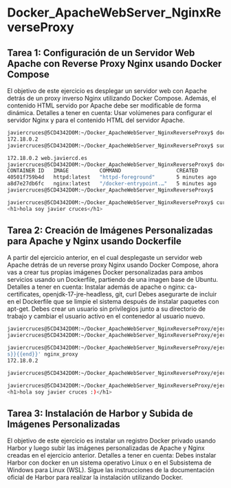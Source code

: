 # Docker_ApacheWebServer_NginxReverseProxy
## Tarea 1: Configuración de un Servidor Web Apache con Reverse Proxy Nginx usando Docker Compose
El objetivo de este ejercicio es desplegar un servidor web con Apache detrás de un proxy inverso Nginx utilizando Docker Compose. Además, el contenido HTML servido por Apache debe ser modificable de forma dinámica.
Detalles a tener en cuenta:
Usar volúmenes para configurar el servidor Nginx y para el contenido HTML del servidor Apache.

```bash
javiercruces@5CD4342D0M:~/Docker_ApacheWebServer_NginxReverseProxy$ docker inspect -f '{{range .NetworkSettings.Networks}}{{.IPAddress}}{{end}}' nginx_rproxy
172.18.0.2
javiercruces@5CD4342D0M:~/Docker_ApacheWebServer_NginxReverseProxy$ sudo cat /etc/hosts

172.18.0.2 web.javiercd.es
javiercruces@5CD4342D0M:~/Docker_ApacheWebServer_NginxReverseProxy$ docker ps
CONTAINER ID   IMAGE          COMMAND                  CREATED         STATUS         PORTS     NAMES
40501f759b4d   httpd:latest   "httpd-foreground"       5 minutes ago   Up 5 minutes   80/tcp    apache_web_server
a8d7e27db6fc   nginx:latest   "/docker-entrypoint.…"   5 minutes ago   Up 5 minutes   80/tcp    nginx_rproxy
javiercruces@5CD4342D0M:~/Docker_ApacheWebServer_NginxReverseProxy$

javiercruces@5CD4342D0M:~/Docker_ApacheWebServer_NginxReverseProxy$ curl web.javiercd.es
<h1>hola soy javier cruces</h1>
```

## Tarea 2: Creación de Imágenes Personalizadas para Apache y Nginx usando Dockerfile
A partir del ejercicio anterior, en el cual desplegaste un servidor web Apache detrás de un reverse proxy Nginx usando Docker Compose, ahora vas a crear tus propias imágenes Docker personalizadas para ambos servicios usando un Dockerfile, partiendo de una imagen base de Ubuntu.
Detalles a tener en cuenta:
Instalar además de apache o nginx: ca-certificates, openjdk-17-jre-headless, git, curl
Debes asegurarte de incluir en el Dockerfile que se limpie el sistema después de instalar paquetes con apt-get.
Debes crear un usuario sin privilegios junto a su directorio de trabajo y cambiar el usuario activo en el contenedor al usuario nuevo.

```bash
javiercruces@5CD4342D0M:~/Docker_ApacheWebServer_NginxReverseProxy/ejercicio2/nginx$ docker build -t javierasping/nginx:v1 .
javiercruces@5CD4342D0M:~/Docker_ApacheWebServer_NginxReverseProxy/ejercicio2$ docker compose down && docker compose up -d

javiercruces@5CD4342D0M:~/Docker_ApacheWebServer_NginxReverseProxy/ejercicio2$ docker inspect -f '{{range .NetworkSettings.Networks}}{{.IPAddres
s}}{{end}}' nginx_proxy
172.18.0.2

javiercruces@5CD4342D0M:~/Docker_ApacheWebServer_NginxReverseProxy/ejercicio2$ echo "172.18.0.2 web.javiercd.es" | sudo tee -a /etc/hosts > /dev/null

javiercruces@5CD4342D0M:~/Docker_ApacheWebServer_NginxReverseProxy/ejercicio2$ curl web.javiercd.es
<h1>hola soy javier cruces :)</h1>
```

## Tarea 3: Instalación de Harbor y Subida de Imágenes Personalizadas
El objetivo de este ejercicio es instalar un registro Docker privado usando Harbor y luego subir las imágenes personalizadas de Apache y Nginx creadas en el ejercicio anterior.
Detalles a tener en cuenta:
Debes instalar Harbor con docker en un sistema operativo Linux o en el Subsistema de Windows para Linux (WSL).
Sigue las instrucciones de la documentación oficial de Harbor para realizar la instalación utilizando Docker.
